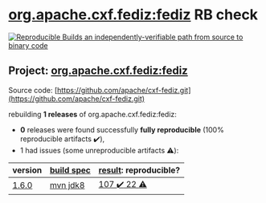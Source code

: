 [org.apache.cxf.fediz:fediz](https://search.maven.org/artifact/org.apache.cxf.fediz/fediz/) RB check
=======

[![Reproducible Builds](https://reproducible-builds.org/images/logos/rb.svg) an independently-verifiable path from source to binary code](https://reproducible-builds.org/)

## Project: [org.apache.cxf.fediz:fediz](https://search.maven.org/artifact/org.apache.cxf.fediz/fediz/)

Source code: [https://github.com/apache/cxf-fediz.git](https://github.com/apache/cxf-fediz.git)

rebuilding **1 releases** of org.apache.cxf.fediz:fediz:
- **0** releases were found successfully **fully reproducible** (100% reproducible artifacts :heavy_check_mark:),
- 1 had issues (some unreproducible artifacts :warning:):

| version | [build spec](BUILDSPEC.md) | [result](https://reproducible-builds.org/docs/jvm/): reproducible? |
| -- | --------- | ------ |
| [1.6.0](https://search.maven.org/artifact/org.apache.cxf.fediz/fediz/1.6.0/pom) | [mvn jdk8](fediz-1.6.0.buildspec) | [107 :heavy_check_mark:  22 :warning:](fediz-1.6.0.buildcompare) |
